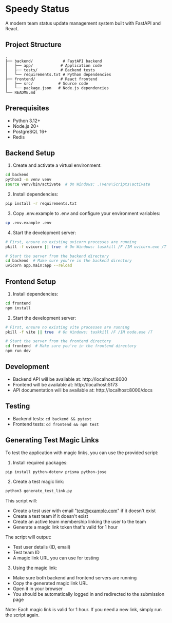 # Speedy Status

A modern team status update management system built with FastAPI and React.

## Project Structure

```
.
├── backend/             # FastAPI backend
│   ├── app/            # Application code
│   ├── tests/          # Backend tests
│   └── requirements.txt # Python dependencies
├── frontend/           # React frontend
│   ├── src/           # Source code
│   └── package.json   # Node.js dependencies
└── README.md
```

## Prerequisites

- Python 3.12+
- Node.js 20+
- PostgreSQL 16+
- Redis

## Backend Setup

1. Create and activate a virtual environment:

```bash
cd backend
python3 -m venv venv
source venv/bin/activate  # On Windows: .\venv\Scripts\activate
```

2. Install dependencies:

```bash
pip install -r requirements.txt
```

3. Copy .env.example to .env and configure your environment variables:

```bash
cp .env.example .env
```

4. Start the development server:

```bash
# First, ensure no existing uvicorn processes are running
pkill -f uvicorn || true  # On Windows: taskkill /F /IM uvicorn.exe /T

# Start the server from the backend directory
cd backend  # Make sure you're in the backend directory
uvicorn app.main:app --reload
```

## Frontend Setup

1. Install dependencies:

```bash
cd frontend
npm install
```

2. Start the development server:

```bash
# First, ensure no existing vite processes are running
pkill -f vite || true  # On Windows: taskkill /F /IM node.exe /T

# Start the server from the frontend directory
cd frontend  # Make sure you're in the frontend directory
npm run dev
```

## Development

- Backend API will be available at: http://localhost:8000
- Frontend will be available at: http://localhost:5173
- API documentation will be available at: http://localhost:8000/docs

## Testing

- Backend tests: `cd backend && pytest`
- Frontend tests: `cd frontend && npm test`

## Generating Test Magic Links

To test the application with magic links, you can use the provided script:

1. Install required packages:

```bash
pip install python-dotenv prisma python-jose
```

2. Create a test magic link:

```bash
python3 generate_test_link.py
```

This script will:

- Create a test user with email "test@example.com" if it doesn't exist
- Create a test team if it doesn't exist
- Create an active team membership linking the user to the team
- Generate a magic link token that's valid for 1 hour

The script will output:

- Test user details (ID, email)
- Test team ID
- A magic link URL you can use for testing

3. Using the magic link:

- Make sure both backend and frontend servers are running
- Copy the generated magic link URL
- Open it in your browser
- You should be automatically logged in and redirected to the submission page

Note: Each magic link is valid for 1 hour. If you need a new link, simply run the script again.
